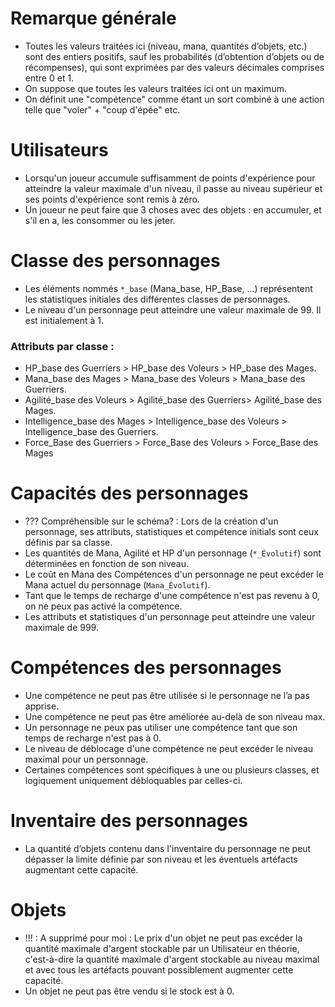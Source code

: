 # Remarque générale
- Toutes les valeurs traitées ici (niveau, mana, quantités d’objets, etc.) sont des entiers positifs, sauf les probabilités (d’obtention d’objets ou de récompenses), qui sont exprimées par des valeurs décimales comprises entre 0 et 1.
- On suppose que toutes les valeurs traitées ici ont un maximum.
- On définit une "compétence" comme étant un sort combiné à une action telle que "voler" + "coup d'épée" etc.

# Utilisateurs 
- Lorsqu'un joueur accumule suffisamment de points d'expérience pour atteindre la valeur maximale d'un niveau, il passe au niveau supérieur et ses points d'expérience sont remis à zéro.
- Un joueur ne peut faire que 3 choses avec des objets : en accumuler, et s'il en a, les consommer ou les jeter.

# Classe des personnages
- Les éléments nommés `*_base` (Mana_base, HP_Base, ...) représentent les statistiques initiales des différentes classes de personnages.
- Le niveau d'un personnage peut atteindre une valeur maximale de 99. Il est initialement à 1.

 ### Attributs par classe :

- HP_base des Guerriers > HP_base des Voleurs > HP_base des Mages.
- Mana_base des Mages > Mana_base des Voleurs > Mana_base des Guerriers.
- Agilité_base des Voleurs > Agilité_base des Guerriers> Agilité_base des Mages.
- Intelligence_base des Mages > Intelligence_base des Voleurs  > Intelligence_base des Guerriers.
- Force_Base des Guerriers > Force_Base des Voleurs >  Force_Base des Mages


# Capacités des personnages
- ??? Compréhensible sur le schéma? : Lors de la création d'un personnage, ses attributs, statistiques et compétence initials sont ceux définis par sa classe.
- Les quantités de Mana, Agilité et HP d'un personnage (`*_Évolutif`) sont déterminées en fonction de son niveau.
- Le coût en Mana des Compétences d'un personnage ne peut excéder le Mana actuel du personnage (`Mana_Évolutif`).
- Tant que le temps de recharge d'une compétence n'est pas revenu à 0, on ne peux pas activé la compétence.
- Les attributs et statistiques d'un personnage peut atteindre une valeur maximale de 999.


# Compétences des personnages
- Une compétence ne peut pas être utilisée si le personnage ne l’a pas apprise.
- Une compétence ne peut pas être améliorée au-delà de son niveau max.
- Un personnage ne peux pas utiliser une compétence tant que son temps de recharge n'est pas à 0.
- Le niveau de déblocage d'une compétence ne peut excéder le niveau maximal pour un personnage.
- Certaines compétences sont spécifiques à une ou plusieurs classes, et logiquement uniquement débloquables par celles-ci.

# Inventaire des personnages
- La quantité d’objets contenu dans l'inventaire du personnage ne peut dépasser la limite définie par son niveau et les éventuels artéfacts augmentant cette capacité.

# Objets
- !!! : A supprimé pour moi : Le prix d'un objet ne peut pas excéder la quantité maximale d'argent stockable par un Utilisateur en théorie, c'est-à-dire la quantité maximale d'argent stockable au niveau maximal et avec tous les artéfacts pouvant possiblement augmenter cette capacité.
-  Un objet ne peut pas être vendu si le stock est à 0.
